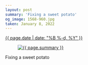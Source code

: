 ```yaml
---
layout: post
summary: 'Fixing a sweet potato'
og_image: 1568-960.jpg
taken: January 8, 2022
---
```


<div class="post">
 <time>
  <a href="/1568">
   {{ page.date | date: "%B %-d, %Y" }}
  </a>
 </time>
 <a href="/1568">
  <figure data-taken="1/8/2022">
   <img alt="{{ page.summary }}" sizes="(min-width: 700px) 50vw, calc(100vw - 2rem)" src="{{ site.assets_url }}/1568-480.jpg" srcset="{{ site.assets_url }}/1568-240.jpg 240w, {{ site.assets_url }}/1568-480.jpg 480w, {{ site.assets_url }}/1568-720.jpg 720w, {{ site.assets_url }}/1568-960.jpg 960w"/>
  </figure>
 </a>
 <span>
  Fixing a sweet potato
 </span>
</div>
